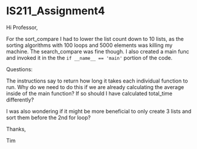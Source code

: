 # IS211_Assignment4

Hi Professor,

For the sort_compare I had to lower the list count down to 10 lists, as the sorting algorithms with 100 loops and 5000 elements was killing my machine. The search_compare was fine though. I also created a main func and invoked it in the the `if __name__ == 'main'` portion of the code.

Questions:

The instructions say to return how long it takes each individual function to run. Why do we need to do this if we are already calculating the average inside of the main function? If so should I have calculated total_time differently?

I was also wondering if it might be more beneficial to only create 3 lists and sort them before the 2nd for loop?

Thanks,

Tim

